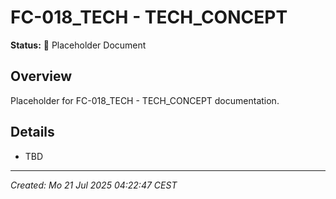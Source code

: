 # FC-018_TECH - TECH_CONCEPT

**Status:** 🚧 Placeholder Document

## Overview
Placeholder for FC-018_TECH - TECH_CONCEPT documentation.

## Details
- TBD

---
*Created: Mo 21 Jul 2025 04:22:47 CEST*
